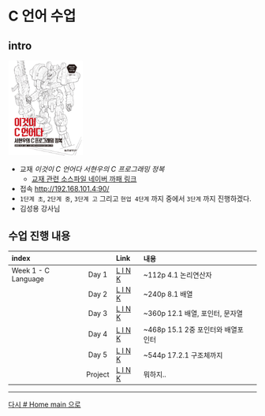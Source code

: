 

# C 언어 수업

## intro

<img src=".\w01_c\source\img\이것이 C 언어다-샘플_페이지_01.jpg" width="30%" height="30%">

* 교재 *이것이 C 언어다 서현우의 C 프로그래밍 정복*
  * [교재 관련 소스파일 네이버 까패 링크](https://cafe.naver.com/thisisc)
* 접속 http://192.168.101.4:90/
* `1단계 초`, `2단계 중`, `3단계 고` 그리고 `현업 4단계` 까지 중에서 `3단계` 까지 진행하겠다.
* 김성용 강사님

## 수업 진행 내용

|index||Link|내용||
|:---|:---:|:---|:---|:---|
|Week 1 - C Language|Day 1|[L I N K](./w01_c/w01d01.md)|~112p 4.1 논리연산자
||Day 2|[L I N K](./w01_c/w01d02.md)|~240p 8.1 배열
||Day 3|[L I N K](./w01_c/w01d03.md)|~360p 12.1 배열, 포인터, 문자열
||Day 4|[L I N K](./w01_c/w01d04.md)|~468p 15.1 2중 포인터와 배열포인터
||Day 5|[L I N K](./w01_c/w01d05.md)|~544p 17.2.1 구조체까지
||Project|[L I N K](./w01_c/w01proj.md)|뭐하지..

---

[다시 # Home main 으로](../README.md)
